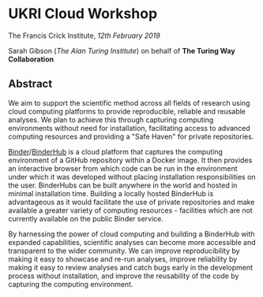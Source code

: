 # UKRI Cloud Workshop

The Francis Crick Institute, *12th February 2019*

Sarah Gibson (*The Alan Turing Institute*) on behalf of **The Turing Way Collaboration**

## Abstract

We aim to support the scientific method across all fields of research using cloud computing platforms to provide reproducible, reliable and reusable analyses. We plan to achieve this through capturing computing environments without need for installation, facilitating access to advanced computing resources and providing a "Safe Haven" for private repositories.

[Binder](http://conference.scipy.org/proceedings/scipy2018/project_jupyter.html)/[BinderHub](https://binderhub.readthedocs.io/en/latest/index.html) is a cloud platform that captures the computing environment of a GitHub repository within a Docker image. It then provides an interactive browser from which code can be run in the environment under which it was developed without placing installation responsibilities on the user. BinderHubs can be built anywhere in the world and hosted in minimal installation time. Building a locally hosted BinderHub is advantageous as it would facilitate the use of private repositories and make available a greater variety of computing resources - facilities which are not currently available on the public Binder service.

By harnessing the power of cloud computing and building a BinderHub with expanded capabilities, scientific analyses can become more accessible and transparent to the wider community. We can improve reproducibility by making it easy to showcase and re-run analyses, improve reliability by making it easy to review analyses and catch bugs early in the development process without installation, and improve the reusability of the code by capturing the computing environment.
